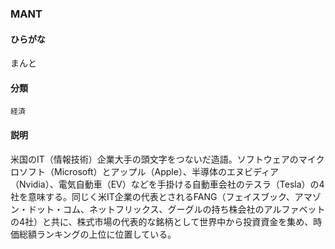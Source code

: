 <div style="display:none;">

## [あ行](securities-terms?id=あ行)
## [か行](securities-terms?id=か行)
## [さ行](securities-terms?id=さ行)
## [た行](securities-terms?id=た行)
## [な行](securities-terms?id=な行)
## [は行](securities-terms?id=は行)
## [ま行](securities-terms?id=ま行)
## [や行](securities-terms?id=や行)
## [ら行](securities-terms?id=ら行)
## [わ行](securities-terms?id=わ行)
## [英数字・記号](securities-terms?id=英数字・記号)

</div>

### MANT

#### ひらがな

まんと

#### 分類

`経済`

#### 説明

米国のIT（情報技術）企業大手の頭文字をつないだ造語。ソフトウェアのマイクロソフト（Microsoft）とアップル（Apple）、半導体のエヌビディア（Nvidia）、電気自動車（EV）などを手掛ける自動車会社のテスラ（Tesla）の4社を意味する。同じく米IT企業の代表とされるFANG（フェイスブック、アマゾン・ドット・コム、ネットフリックス、グーグルの持ち株会社のアルファベットの4社）と共に、株式市場の代表的な銘柄として世界中から投資資金を集め、時価総額ランキングの上位に位置している。

